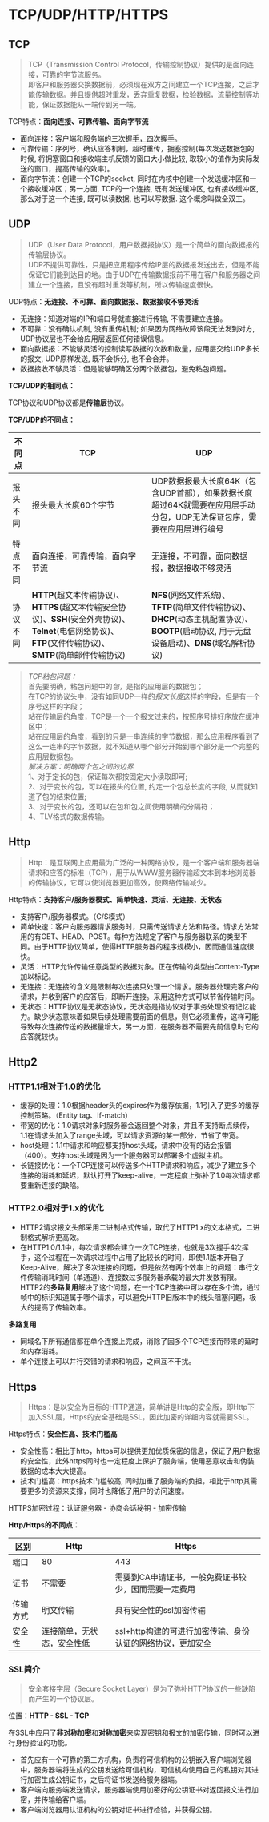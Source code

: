 # TCP/UDP/HTTP/HTTPS

## TCP

> TCP（Transmission Control Protocol，传输控制协议）提供的是面向连接，可靠的字节流服务。<br>即客户和服务器交换数据前，必须现在双方之间建立一个TCP连接，之后才能传输数据。并且提供超时重发，丢弃重复数据，检验数据，流量控制等功能，保证数据能从一端传到另一端。  

TCP特点：**面向连接、可靠传输、面向字节流**

* 面向连接：客户端和服务端的[三次握手，四次挥手](/java/TCP三次握手四次挥手.md)。
* 可靠传输：序列号，确认应答机制，超时重传，拥塞控制(每次发送数据包的时候, 将拥塞窗口和接收端主机反馈的窗口大小做比较, 取较小的值作为实际发送的窗口，提高传输的效率)。
* 面向字节流：创建一个TCP的socket, 同时在内核中创建一个发送缓冲区和一个接收缓冲区；另一方面, TCP的一个连接, 既有发送缓冲区, 也有接收缓冲区, 那么对于这一个连接, 既可以读数据, 也可以写数据. 这个概念叫做全双工。

## UDP

> UDP（User Data Protocol，用户数据报协议）是一个简单的面向数据报的传输层协议。<br>UDP不提供可靠性，只是把应用程序传给IP层的数据报发送出去，但是不能保证它们能到达目的地。由于UDP在传输数据报前不用在客户和服务器之间建立一个连接，且没有超时重发等机制，所以传输速度很快。

UDP特点：**无连接、不可靠、面向数据报、数据接收不够灵活**

* 无连接：知道对端的IP和端口号就直接进行传输, 不需要建立连接。  
* 不可靠：没有确认机制, 没有重传机制; 如果因为网络故障该段无法发到对方, UDP协议层也不会给应用层返回任何错误信息。  
* 面向数据报：不能够灵活的控制读写数据的次数和数量，应用层交给UDP多长的报文, UDP原样发送, 既不会拆分, 也不会合并。  
* 数据接收不够灵活：但是能够明确区分两个数据包，避免粘包问题。

**TCP/UDP的相同点：**

TCP协议和UDP协议都是**传输层**协议。

**TCP/UDP的不同点：**

|不同点|TCP|UDP|
|--|--|--|
|报头不同|报头最大长度60个字节|UDP数据报最大长度64K（包含UDP首部），如果数据长度超过64K就需要在应用层手动分包，UDP无法保证包序，需要在应用层进行编号|
|特点不同|面向连接，可靠传输，面向字节流|无连接，不可靠，面向数据报，数据接收不够灵活|
|协议不同|**HTTP**(超文本传输协议)、**HTTPS**(超文本传输安全协议)、**SSH**(安全外壳协议)、**Telnet**(电信网络协议)、**FTP**(文件传输协议)、**SMTP**(简单邮件传输协议)|**NFS**(网络文件系统)、**TFTP**(简单文件传输协议)、**DHCP**(动态主机配置协议)、**BOOTP**(启动协议, 用于无盘设备启动)、**DNS**(域名解析协议)|

> *TCP粘包问题：*  
首先要明确，粘包问题中的*包*，是指的应用层的数据包；  
在TCP的协议头中，没有如同UDP一样的*报文长度*这样的字段，但是有一个序号这样的字段；  
站在传输层的角度，TCP是一个一个报文过来的，按照序号排好序放在缓冲区中；  
站在应用层的角度，看到的只是一串连续的字节数据，那么应用程序看到了这么一连串的字节数据，就不知道从哪个部分开始到哪个部分是一个完整的应用层数据包。  
*解决方案：明确两个包之间的边界*     
1、对于定长的包，保证每次都按固定大小读取即可;  
2、对于变长的包，可以在报头的位置, 约定一个包总长度的字段, 从而就知道了包的结束位置;  
3、对于变长的包，还可以在包和包之间使用明确的分隔符；  
4、TLV格式的数据传输。

## Http

> Http：是互联网上应用最为广泛的一种网络协议，是一个客户端和服务器端请求和应答的标准（TCP），用于从WWW服务器传输超文本到本地浏览器的传输协议，它可以使浏览器更加高效，使网络传输减少。

Http特点：**支持客户/服务器模式、简单快速、灵活、无连接、无状态**

- 支持客户/服务器模式。（C/S模式）  
- 简单快速：客户向服务器请求服务时，只需传送请求方法和路径。请求方法常用的有GET、HEAD、POST。每种方法规定了客户与服务器联系的类型不同。由于HTTP协议简单，使得HTTP服务器的程序规模小，因而通信速度很快。  
- 灵活：HTTP允许传输任意类型的数据对象。正在传输的类型由Content-Type加以标记。  
- 无连接：无连接的含义是限制每次连接只处理一个请求。服务器处理完客户的请求，并收到客户的应答后，即断开连接。采用这种方式可以节省传输时间。  
- 无状态：HTTP协议是无状态协议，无状态是指协议对于事务处理没有记忆能力。缺少状态意味着如果后续处理需要前面的信息，则它必须重传，这样可能导致每次连接传送的数据量增大，另一方面，在服务器不需要先前信息时它的应答就较快。  

## Http2

### HTTP1.1相对于1.0的优化

- 缓存的处理：1.0根据header头的expires作为缓存依据，1.1引入了更多的缓存控制策略。（Entity tag、If-match）  
- 带宽的优化：1.0请求对象时服务器会返回整个对象，并且不支持断点续传，1.1在请求头加入了range头域，可以请求资源的某一部分，节省了带宽。  
- host处理：1.1中请求和响应都支持host头域，请求中没有的话会报错（400）。支持host头域是因为一个服务器可以部署多个虚拟主机。
- 长链接优化：一个TCP连接可以传送多个HTTP请求和响应，减少了建立多个连接的消耗和延迟，默认打开了keep-alive，一定程度上弥补了1.0每次请求都要重新连接的缺陷。

### HTTP2.0相对于1.x的优化

- HTTP2请求报文头部采用二进制格式传输，取代了HTTP1.x的文本格式，二进制格式解析更高效。  
- 在HTTP1.0/1.1中，每次请求都会建立一次TCP连接，也就是3次握手4次挥手，这个过程在一次请求过程中占用了比较长的时间，即使1.1版本开启了Keep-Alive，解决了多次连接的问题，但是依然有两个效率上的问题：串行文件传输消耗时间（单通道）、连接数过多服务器承载的最大并发数有限。  
HTTP2的**多路复用**解决了这个问题，在一个TCP连接中可以存在多个流，通过帧中的标识知道属于哪个请求，可以避免HTTP旧版本中的线头阻塞问题，极大的提高了传输效率。

**多路复用**
- 同域名下所有通信都在单个连接上完成，消除了因多个TCP连接而带来的延时和内存消耗。
- 单个连接上可以并行交错的请求和响应，之间互不干扰。

## Https

> Https：是以安全为目标的HTTP通道，简单讲是Http的安全版，即Http下加入SSL层，Https的安全基础是SSL，因此加密的详细内容就需要SSL。

Https特点：**安全性高、技术门槛高**

- 安全性高：相比于http，https可以提供更加优质保密的信息，保证了用户数据的安全性，此外https同时也一定程度上保护了服务端，使用恶意攻击和伪装数据的成本大大提高。  
- 技术门槛高：https技术门槛较高, 同时加重了服务端的负担，相比于http其需要更多的资源来支撑，同时也降低了用户的访问速度。

HTTPS加密过程：认证服务器 - 协商会话秘钥 - 加密传输

**Http/Https的不同点：**

|区别|Http|Https|
|--|--|--|
|端口|80|443|
|证书|不需要|需要到CA申请证书，一般免费证书较少，因而需要一定费用|
|传输方式|明文传输|具有安全性的ssl加密传输|
|安全性|连接简单，无状态，安全性低|ssl+http构建的可进行加密传输、身份认证的网络协议，更加安全|

### SSL简介

> 安全套接字层（Secure Socket Layer）是为了弥补HTTP协议的一些缺陷而产生的一个协议层。

位置：**HTTP - SSL - TCP**

在SSL中应用了**非对称加密**和**对称加密**来实现密钥和报文的加密传输，同时可以进行身份验证的功能。

- 首先应有一个可靠的第三方机构，负责将可信机构的公钥嵌入客户端浏览器中，服务器端将生成的公钥发送给可信机构，可信机构使用自己的私钥对其进行加密生成公钥证书，之后将证书发送给服务器端。
- 客户端向服务端发送请求，服务器端使用加密好的公钥证书对返回报文进行加密，并传输给客户端。
- 客户端浏览器用认证机构的公钥对证书进行检验，并获得公钥。 